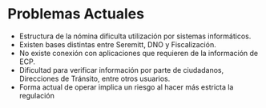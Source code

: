 # Problemas Actuales

* Estructura de la nómina dificulta utilización por sistemas informáticos. 
* Existen bases distintas entre Seremitt, DNO y Fiscalización.
* No existe conexión con aplicaciones que requieren de la información de ECP. 
* Dificultad para verificar información por parte de ciudadanos, Direcciones de Tránsito, entre otros usuarios. 
* Forma actual de operar implica un riesgo al hacer más estricta la regulación

